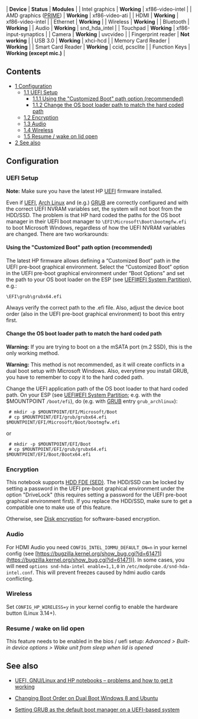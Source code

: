 | **Device** | **Status** | **Modules** |
| Intel graphics | **Working** | xf86-video-intel |
| AMD graphics ([PRIME](/index.php/PRIME "PRIME")) | **Working** | xf86-video-ati |
| HDMI | **Working** | xf86-video-intel |
| Ethernet | **Working** |
| Wireless | **Working** |
| Bluetooth | **Working** |
| Audio | **Working** | snd_hda_intel |
| Touchpad | **Working** | xf86-input-synaptics |
| Camera | **Working** | uvcvideo |
| Fingerprint reader | **Not working** |
| USB 3.0 | **Working** | xhci-hcd |
| Memory Card Reader | **Working** |
| Smart Card Reader | **Working** | ccid, pcsclite |
| Function Keys | **Working (except mic.)** |

## Contents

*   [1 Configuration](#Configuration)
    *   [1.1 UEFI Setup](#UEFI_Setup)
        *   [1.1.1 Using the "Customized Boot" path option (recommended)](#Using_the_.22Customized_Boot.22_path_option_.28recommended.29)
        *   [1.1.2 Change the OS boot loader path to match the hard coded path](#Change_the_OS_boot_loader_path_to_match_the_hard_coded_path)
    *   [1.2 Encryption](#Encryption)
    *   [1.3 Audio](#Audio)
    *   [1.4 Wireless](#Wireless)
    *   [1.5 Resume / wake on lid open](#Resume_.2F_wake_on_lid_open)
*   [2 See also](#See_also)

## Configuration

### UEFI Setup

**Note:** Make sure you have the latest HP [UEFI](/index.php/UEFI "UEFI") firmware installed.

Even if [UEFI](/index.php/UEFI "UEFI"), [Arch Linux](/index.php/Arch_Linux "Arch Linux") and (e.g.) [GRUB](/index.php/GRUB "GRUB") are correctly configured and with the correct UEFI NVRAM variables set, the system will not boot from the HDD/SSD. The problem is that HP hard coded the paths for the OS boot manager in their UEFI boot manager to `\EFI\Microsoft\Boot\bootmgfw.efi` to boot Microsoft Windows, regardless of how the UEFI NVRAM variables are changed. There are two workarounds:

#### Using the "Customized Boot" path option (recommended)

The latest HP firmware allows defining a “Customized Boot” path in the UEFI pre-boot graphical environment. Select the “Customized Boot” option in the UEFI pre-boot graphical environment under “Boot Options” and set the path to your OS boot loader on the ESP (see [UEFI#EFI System Partition](/index.php/UEFI#EFI_System_Partition "UEFI")), e.g.:

`\EFI\grub\grubx64.efi`

Always verify the correct path to the .efi file. Also, adjust the device boot order (also in the UEFI pre-boot graphical environment) to boot this entry first.

#### Change the OS boot loader path to match the hard coded path

**Warning:** If you are trying to boot on a the mSATA port (m.2 SSD), this is the only working method.

**Warning:** This method is not recommended, as it will create conflicts in a dual boot setup with Microsoft Windows. Also, everytime you install GRUB, you have to remember to copy it to the hard coded path.

Change the UEFI application path of the OS boot loader to that hard coded path. On your ESP (see [UEFI#EFI System Partition](/index.php/UEFI#EFI_System_Partition "UEFI"); e.g. with the $MOUNTPOINT `/boot/efi`), do (e.g. with [GRUB](/index.php/GRUB "GRUB") entry `grub_archlinux`):

```
 # mkdir -p $MOUNTPOINT/EFI/Microsoft/Boot
 # cp $MOUNTPOINT/EFI/grub/grubx64.efi $MOUNTPOINT/EFI/Microsoft/Boot/bootmgfw.efi

```

or

```
 # mkdir -p $MOUNTPOINT/EFI/Boot
 # cp $MOUNTPOINT/EFI/grub/grubx64.efi $MOUNTPOINT/EFI/Boot/Bootx64.efi

```

### Encryption

This notebook supports [HDD FDE (SED)](https://en.wikipedia.org/wiki/Hardware-based_full_disk_encryption#Hard_disk_drive_FDE "wikipedia:Hardware-based full disk encryption"). The HDD/SSD can be locked by setting a password in the UEFI pre-boot graphical environment under the option "DriveLock" (this requires setting a password for the UEFI pre-boot graphical environment first). If you replace the HDD/SSD, make sure to get a compatible one to make use of this feature.

Otherwise, see [Disk encryption](/index.php/Disk_encryption "Disk encryption") for software-based encryption.

### Audio

For HDMI Audio you need `CONFIG_INTEL_IOMMU_DEFAULT_ON=n` in your kernel config (see [https://bugzilla.kernel.org/show_bug.cgi?id=61471](https://bugzilla.kernel.org/show_bug.cgi?id=61471)). In some cases, you will need `options snd-hda-intel enable=1,1,0` in `/etc/modprobe.d/snd-hda-intel.conf`. This will prevent freezes caused by hdmi audio cards conflicting.

### Wireless

Set `CONFIG_HP_WIRELESS=y` in your kernel config to enable the hardware button (Linux 3.14+).

### Resume / wake on lid open

This feature needs to be enabled in the bios / uefi setup: *Advanced > Built-in device options > Wake unit from sleep when lid is opened*

## See also

*   [UEFI, GNU/Linux and HP notebooks – problems and how to get it working](http://fomori.org/blog/?p=892)

*   [Changing Boot Order on Dual Boot Windows 8 and Ubuntu](http://h30434.www3.hp.com/t5/Notebook-Operating-Systems-and-Software/Changing-Boot-Order-on-Dual-Boot-Windows-8-and-Ubuntu/td-p/2503733)

*   [Setting GRUB as the default boot manager on a UEFI-based system](https://bbs.archlinux.org/viewtopic.php?id=168904&p=1)